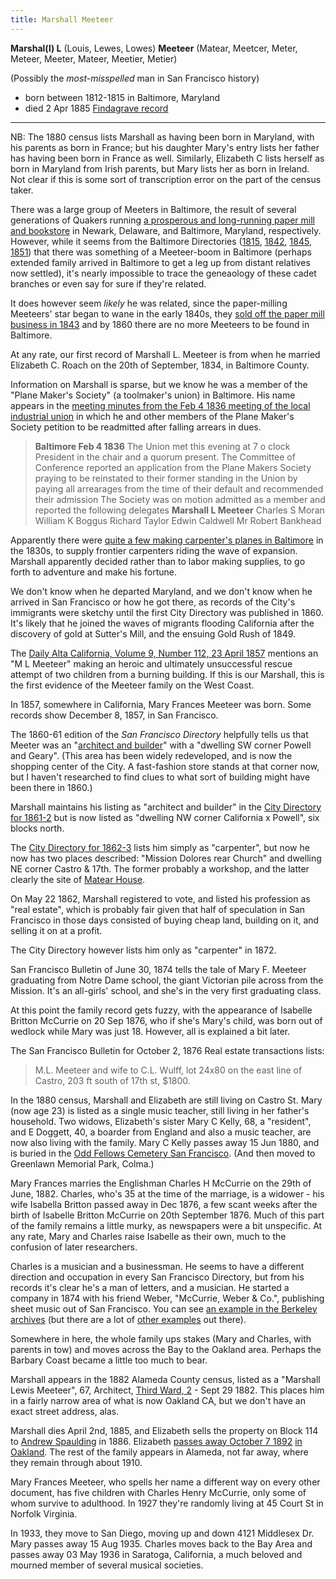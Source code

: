 ```yaml
---
title: Marshall Meeteer
---
```

**Marshal(l) L** (Louis, Lewes, Lowes) **Meeteer** (Matear, Meetcer, Meter, Meteer, Meeter, Mateer, Meetier, Metier)

(Possibly the _most-misspelled_ man in San Francisco history)

- born between 1812-1815 in Baltimore, Maryland
- died 2 Apr 1885 [Findagrave record](https://www.findagrave.com/memorial/107723734/marshal-meteer)

---
NB: The 1880 census lists Marshall as having been born in Maryland, with his parents as born in France; but his daughter Mary's entry lists her father has having been born in France as well. Similarly, Elizabeth C lists herself as born in Maryland from Irish parents, but Mary lists her as born in Ireland. Not clear if this is some sort of transcription error on the part of the census taker.

There was a large group of Meeters in Baltimore, the result of several generations of Quakers running [a prosperous and long-running paper mill and bookstore](http://mchhistory.blogspot.com/2010/06/meeteer-house.html) in Newark, Delaware, and Baltimore, Maryland, respectively. However, while it seems from the Baltimore Directories ([1815](http://mdhistory.msa.maryland.gov/msa_sc5923/msa_sc5923_1_1/pdf/msa_sc5923_1_1_bwocr.pdf), [1842](https://archive.org/details/matchettsbaltimo1842balt/page/275/mode/1up), [1845](https://archive.org/details/baltimoredirecto1845balt/page/n97/mode/1up), [1851](https://archive.org/details/matchettsbaltimo1851balt/page/185/mode/1up)) that there was something of a Meeteer-boom in Baltimore (perhaps extended family arrived in Baltimore to get a leg up from distant relatives now settled), it's nearly impossible to trace the geneaology of these cadet branches or even say for sure if they're related.

It does however seem _likely_ he was related, since the paper-milling Meeteers' star began to wane in the early 1840s, they [sold off the paper mill business in 1843](http://mchhistory.blogspot.com/2011/11/curtis-paper-mill-meeteer-years.html) and by 1860 there are no more Meeteers to be found in Baltimore.

At any rate, our first record of Marshall L. Meeteer is from when he married Elizabeth C. Roach on the 20th of September, 1834, in Baltimore County.

Information on Marshall is sparse, but we know he was a member of the "Plane Maker's Society" (a toolmaker's union) in Baltimore. His name appears in the [meeting minutes from the Feb 4 1836 meeting of the local industrial union](https://www.google.com/books/edition/A_Documentary_History_of_American_Indust/u7GKsyM5LIoC?hl=en&gbpv=1&pg=PA113&printsec=frontcover) in which he and other members of the Plane Maker's Society petition to be readmitted after falling arrears in dues.

> **Baltimore Feb 4 1836**
> The Union met this evening at 7 o clock President in the chair and a quorum present. The Committee of Conference reported an application from the Plane Makers Society praying to be reinstated to their former standing in the Union by paying all arrearages from the time of their default and recommended their admission The Society was on motion admitted as a member and reported the following delegates **Marshall L Meeteer** Charles S Moran William K Boggus Richard Taylor Edwin Caldwell Mr Robert Bankhead

Apparently there were [quite a few making carpenter's planes in Baltimore](https://swingleydev.com/ot/get/34078/thread/) in the 1830s, to supply frontier carpenters riding the wave of expansion. Marshall apparently decided rather than to labor making supplies, to go forth to adventure and make his fortune.

We don't know when he departed Maryland, and we don't know when he arrived in San Francisco or how he got there, as records of the City's immigrants were sketchy until the first City Directory was published in 1860. It's likely that he joined the waves of migrants flooding California after the discovery of gold at Sutter's Mill, and the ensuing Gold Rush of 1849.

The [Daily Alta California, Volume 9, Number 112, 23 April 1857](https://cdnc.ucr.edu/?a=d&d=DAC18570423.2.12&srpos=1&e=-------en--20--1-byDA-txt-txIN-%22meeteer%22-------) mentions an "M L Meeteer" making an heroic and ultimately unsuccessful rescue attempt of two children from a burning building. If this is our Marshall, this is the first evidence of the Meeteer family on the West Coast.

In 1857, somewhere in California, Mary Frances Meeteer was born. Some records show December 8, 1857, in San Francisco.

The 1860-61 edition of the _San Francisco Directory_ helpfully tells us that Meeter was an "[architect and builder](https://www.familysearch.org/ark:/61903/3:1:3QHV-V3DB-267D?cc=3754697&personaUrl=%2Fark%3A%2F61903%2F1%3A1%3A6ZQH-VPNJ)" with a "dwelling SW corner Powell and Geary". (This area has been widely redeveloped, and is now the shopping center of the City. A fast-fashion store stands at that corner now, but I haven't researched to find clues to what sort of building might have been there in 1860.)

Marshall maintains his listing as "architect and builder" in the [City Directory for 1861-2](https://www.familysearch.org/ark:/61903/3:1:3QHV-V3DB-21LP?cc=3754697&personaUrl=%2Fark%3A%2F61903%2F1%3A1%3A6Z3M-8HD4) but is now listed as "dwelling NW corner California x Powell", six blocks north.

The [City Directory for 1862-3](https://www.familysearch.org/ark:/61903/3:1:3QHV-J3DB-2GHB?cc=3754697&personaUrl=%2Fark%3A%2F61903%2F1%3A1%3A6Z9K-SLMM) lists him simply as "carpenter", but now he now has two places described: "Mission Dolores rear Church" and dwelling NE corner Castro & 17th. The former probably a workshop, and the latter clearly the site of [Matear House](/buildings/matear-house/).

On May 22 1862, Marshall registered to vote, and listed his profession as "real estate", which is probably fair given that half of speculation in San Francisco in those days consisted of buying cheap land, building on it, and selling it on at a profit.

The City Directory however lists him only as "carpenter" in 1872.

San Francisco Bulletin of June 30, 1874 tells the tale of Mary F. Meeteer graduating from Notre Dame school, the giant Victorian pile across from the Mission. It's an all-girls' school, and she's in the very first graduating class.

At this point the family record gets fuzzy, with the appearance of Isabelle Britton McCurrie on 20 Sep 1876, who if she's Mary's child, was born out of wedlock while Mary was just 18. However, all is explained a bit later.

The San Francisco Bulletin for October 2, 1876 Real estate transactions lists:
> M.L. Meeteer and wife to C.L. Wulff, lot 24x80 on the east line of Castro, 203 ft south of 17th st, $1800.

In the 1880 census, Marshall and Elizabeth are still living on Castro St. Mary (now age 23) is listed as a single music teacher, still living in her father's household. Two widows, Elizabeth's sister Mary C Kelly, 68, a "resident", and E Doggett, 40, a boarder from England and also a music teacher, are now also living with the family. Mary C Kelly passes away 15 Jun 1880, and is buried in the [Odd Fellows Cemetery San Francisco](https://www.outsidelands.org/odd_fellows.php). (And then moved to Greenlawn Memorial Park, Colma.)

Mary Frances marries the Englishman Charles H McCurrie on the 29th of June, 1882. Charles, who's 35 at the time of the marriage, is a widower - his wife Isabella Britton passed away in Dec 1876, a few scant weeks after the birth of Isabelle Britton McCurrie on 20th September 1876. Much of this part of the family remains a little murky, as newspapers were a bit unspecific. At any rate, Mary and Charles raise Isabelle as their own, much to the confusion of later researchers.

Charles is a musician and a businessman. He seems to have a different direction and occupation in every San Francisco Directory, but from his records it's clear he's a man of letters, and a musician. He started a company in 1874 with his friend Weber, "McCurrie, Weber & Co.", publishing sheet music out of San Francisco. You can see [an example in the Berkeley archives](https://digicoll.lib.berkeley.edu/record/99930#) (but there are a lot of [other examples](https://library.artstor.org/#/asset/SS7730637_7730637_10278472;prevRouteTS=1680761493981) out there).

Somewhere in here, the whole family ups stakes (Mary and Charles, with parents in tow) and moves across the Bay to the Oakland area. Perhaps the Barbary Coast became a little too much to bear.

Marshall appears in the 1882 Alameda County census, listed as a "Marshall Lewis Meeteer", 67, Architect, [Third Ward, 2](https://localwiki.org/oakland/Ward_Boundaries_%28Historic%29) - Sept 29 1882. This places him in a fairly narrow area of what is now Oakland CA, but we don't have an exact street address, alas.

Marshall dies April 2nd, 1885, and Elizabeth sells the property on Block 114 to [Andrew Spaulding](/people/spaulding/) in 1886. Elizabeth [passes away October 7 1892](https://www.findagrave.com/memorial/105562559/elizabeth-mee_teer) [in Oakland](https://cdnc.ucr.edu/?a=d&d=SFC18921010&dliv=userclipping&cliparea=1.8%2C4796%2C5223%2C917%2C113&factor=2&e=-------en--20--1--txt-txIN--------). The rest of the family appears in Alameda, not far away, where they remain through about 1910.

Mary Frances Meeteer, who spells her name a different way on every other document, has five children with  Charles Henry McCurrie, only some of whom survive to adulthood. In 1927 they're randomly living at 45 Court St in Norfolk Virginia.

In 1933, they move to San Diego, moving up and down 4121 Middlesex Dr. Mary passes away 15 Aug 1935. Charles moves back to the Bay Area and passes away 03 May 1936 in Saratoga, California, a much beloved and mourned member of several musical societies.
